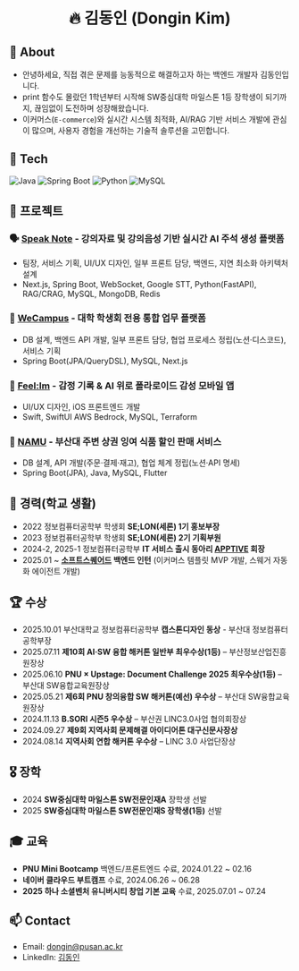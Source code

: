 <h1 align="center">🔥 김동인 (Dongin Kim)</h1>


## 👋 About
- 안녕하세요, 직접 겪은 문제를 능동적으로 해결하고자 하는 백엔드 개발자 김동인입니다.
- print 함수도 몰랐던 1학년부터 시작해 SW중심대학 마일스톤 1등 장학생이 되기까지, 끊임없이 도전하며 성장해왔습니다.
- 이커머스(`E-commerce`)와 실시간 시스템 최적화, AI/RAG 기반 서비스 개발에 관심이 많으며, 사용자 경험을 개선하는 기술적 솔루션을 고민합니다.


## 🧰 Tech
<p>
  <img alt="Java" src="https://img.shields.io/badge/Java-OpenJDK-3a75b0?logo=openjdk&logoColor=white">
  <img alt="Spring Boot" src="https://img.shields.io/badge/Spring%20Boot-6DB33F?logo=springboot&logoColor=white">
  <img alt="Python" src="https://img.shields.io/badge/Python-3776AB?logo=python&logoColor=white">
  <img alt="MySQL" src="https://img.shields.io/badge/MySQL-4479A1?logo=mysql&logoColor=white">
</p>



## 🚀 프로젝트

### 🗣️ <a href="https://github.com/qlqlrh/Speak-Note"><b>Speak Note</b></a> - 강의자료 및 강의음성 기반 실시간 AI 주석 생성 플랫폼 <br/>
- 팀장, 서비스 기획, UI/UX 디자인, 일부 프론트 담당, 백엔드, 지연 최소화 아키텍처 설계
- Next.js, Spring Boot, WebSocket, Google STT, Python(FastAPI), RAG/CRAG, MySQL, MongoDB, Redis

### 🏫 <a href="https://github.com/qlqlrh/WeCampus"><b>WeCampus</b></a> - 대학 학생회 전용 통합 업무 플랫폼<br/>
- DB 설계, 백엔드 API 개발, 일부 프론트 담당, 협업 프로세스 정립(노션·디스코드), 서비스 기획
- Spring Boot(JPA/QueryDSL), MySQL, Next.js

### 🧸 <a href="https://github.com/diary-for-F/diary-for-f"><b>Feel:Im</b></a> - 감정 기록 & AI 위로 폴라로이드 감성 모바일 앱<br/>
- UI/UX 디자인, iOS 프론트엔드 개발
- Swift, SwiftUI AWS Bedrock, MySQL, Terraform
  
### 🏪 <a href="https://github.com/qlqlrh/Green"><b>NAMU</b></a> - 부산대 주변 상권 잉여 식품 할인 판매 서비스<br/>
- DB 설계, API 개발(주문·결제·재고), 협업 체계 정립(노션·API 명세)
- Spring Boot(JPA), Java, MySQL, Flutter


## 🏫 경력(학교 생활)
- 2022 정보컴퓨터공학부 학생회 **SE;LON(세론) 1기 홍보부장**
- 2023 정보컴퓨터공학부 학생회 **SE;LON(세론) 2기 기획부원**
- 2024-2, 2025-1 정보컴퓨터공학부 **IT 서비스 출시 동아리 [APPTIVE](https://apptive.notion.site/?source=copy_link) 회장**
- 2025.01 ~ **[소프트스퀘어드](https://gridge.co.kr/) 백엔드 인턴** (이커머스 템플릿 MVP 개발, 스웨거 자동화 에이전트 개발)


## 🏆 수상
- 2025.10.01  부산대학교 정보컴퓨터공학부 <b>캡스톤디자인 동상</b> - 부산대 정보컴퓨터공학부장
- 2025.07.11  <b>제10회 AI·SW 융합 해커톤 일반부 최우수상(1등)</b> – 부산정보산업진흥원장상
- 2025.06.10  <b>PNU × Upstage: Document Challenge 2025 최우수상(1등)</b> – 부산대 SW융합교육원장상
- 2025.05.21  <b>제6회 PNU 창의융합 SW 해커톤(예선) 우수상</b> – 부산대 SW융합교육원장상
- 2024.11.13  <b>B.SORI 시즌5 우수상</b> – 부산권 LINC3.0사업 협의회장상
- 2024.09.27  <b>제9회 지역사회 문제해결 아이디어톤 대구신문사장상</b>
- 2024.08.14  <b>지역사회 연합 해커톤 우수상</b> – LINC 3.0 사업단장상


## 🎖 장학
- 2024 **SW중심대학 마일스톤 SW전문인재A** 장학생 선발
- 2025 **SW중심대학 마일스톤 SW전문인재S 장학생(1등)** 선발


## 🎓 교육
- **PNU Mini Bootcamp** 백엔드/프론트엔드 수료, 2024.01.22 ~ 02.16
- **네이버 클라우드 부트캠프** 수료, 2024.06.26 ~ 06.28
- **2025 하나 소셜벤처 유니버시티 창업 기본 교육** 수료, 2025.07.01 ~ 07.24


## 📫 Contact
- Email: <dongin@pusan.ac.kr>
- LinkedIn: <a href="https://www.linkedin.com/in/%EB%8F%99%EC%9D%B8-%EA%B9%80-49b03335a/">김동인</a>
